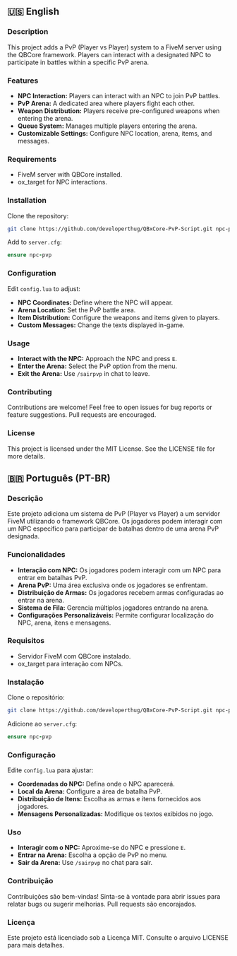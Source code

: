 ## 🇺🇸 English

### Description
This project adds a PvP (Player vs Player) system to a FiveM server using the QBCore framework. Players can interact with a designated NPC to participate in battles within a specific PvP arena.

### Features
- **NPC Interaction:** Players can interact with an NPC to join PvP battles.
- **PvP Arena:** A dedicated area where players fight each other.
- **Weapon Distribution:** Players receive pre-configured weapons when entering the arena.
- **Queue System:** Manages multiple players entering the arena.
- **Customizable Settings:** Configure NPC location, arena, items, and messages.

### Requirements
- FiveM server with QBCore installed.
- ox_target for NPC interactions.

### Installation
Clone the repository:
```bash
git clone https://github.com/developerthug/QBxCore-PvP-Script.git npc-pvp
```
Add to `server.cfg`:
```ruby
ensure npc-pvp
```

### Configuration
Edit `config.lua` to adjust:
- **NPC Coordinates:** Define where the NPC will appear.
- **Arena Location:** Set the PvP battle area.
- **Item Distribution:** Configure the weapons and items given to players.
- **Custom Messages:** Change the texts displayed in-game.

### Usage
- **Interact with the NPC:** Approach the NPC and press `E`.
- **Enter the Arena:** Select the PvP option from the menu.
- **Exit the Arena:** Use `/sairpvp` in chat to leave.

### Contributing
Contributions are welcome! Feel free to open issues for bug reports or feature suggestions. Pull requests are encouraged.

### License
This project is licensed under the MIT License. See the LICENSE file for more details.

## 🇧🇷 Português (PT-BR)

### Descrição
Este projeto adiciona um sistema de PvP (Player vs Player) a um servidor FiveM utilizando o framework QBCore. Os jogadores podem interagir com um NPC específico para participar de batalhas dentro de uma arena PvP designada.

### Funcionalidades
- **Interação com NPC:** Os jogadores podem interagir com um NPC para entrar em batalhas PvP.
- **Arena PvP:** Uma área exclusiva onde os jogadores se enfrentam.
- **Distribuição de Armas:** Os jogadores recebem armas configuradas ao entrar na arena.
- **Sistema de Fila:** Gerencia múltiplos jogadores entrando na arena.
- **Configurações Personalizáveis:** Permite configurar localização do NPC, arena, itens e mensagens.

### Requisitos
- Servidor FiveM com QBCore instalado.
- ox_target para interação com NPCs.

### Instalação
Clone o repositório:
```bash
git clone https://github.com/developerthug/QBxCore-PvP-Script.git npc-pvp
```
Adicione ao `server.cfg`:
```ruby
ensure npc-pvp
```

### Configuração
Edite `config.lua` para ajustar:
- **Coordenadas do NPC:** Defina onde o NPC aparecerá.
- **Local da Arena:** Configure a área de batalha PvP.
- **Distribuição de Itens:** Escolha as armas e itens fornecidos aos jogadores.
- **Mensagens Personalizadas:** Modifique os textos exibidos no jogo.

### Uso
- **Interagir com o NPC:** Aproxime-se do NPC e pressione `E`.
- **Entrar na Arena:** Escolha a opção de PvP no menu.
- **Sair da Arena:** Use `/sairpvp` no chat para sair.

### Contribuição
Contribuições são bem-vindas! Sinta-se à vontade para abrir issues para relatar bugs ou sugerir melhorias. Pull requests são encorajados.

### Licença
Este projeto está licenciado sob a Licença MIT. Consulte o arquivo LICENSE para mais detalhes.
